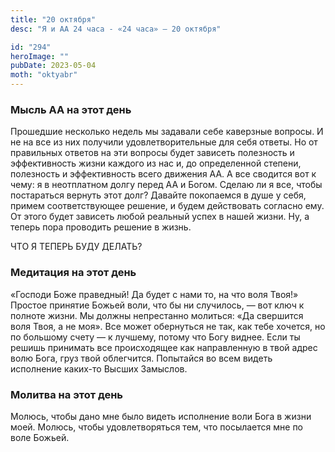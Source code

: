 ```yaml
---
title: "20 октября"
desc: "Я и АА 24 часа - «24 часа» — 20 октября"

id: "294"
heroImage: ""
pubDate: 2023-05-04
moth: "oktyabr"
---
```


### Мысль АА на этот день

Прошедшие несколько недель мы задавали себе каверзные вопросы. И не на все из
них получили удовлетворительные для себя ответы. Но от правильных ответов на
эти вопросы будет зависеть полезность и эффективность жизни каждого из нас и,
до определенной степени, полезность и эффективность всего движения АА. А все
сводится вот к чему: я в неотплатном долгу перед АА и Богом. Сделаю ли я все,
чтобы постараться вернуть этот долг? Давайте покопаемся в душе у себя, примем
соответствующее решение, и будем действовать согласно ему. От этого будет
зависеть любой реальный успех в нашей жизни. Ну, а теперь пора проводить
решение в жизнь.

ЧТО Я ТЕПЕРЬ БУДУ ДЕЛАТЬ?

### Медитация на этот день

«Господи Боже праведный! Да будет с нами то, на что воля Твоя!» Простое
принятие Божьей воли, что бы ни случилось, — вот ключ к полноте жизни. Мы
должны непрестанно молиться: «Да свершится воля Твоя, а не моя». Все может
обернуться не так, как тебе хочется, но по большому счету — к лучшему, потому
что Богу виднее. Если ты решишь принимать все происходящее как направленную в
твой адрес волю Бога, груз твой облегчится. Попытайся во всем видеть
исполнение каких-то Высших Замыслов.

### Молитва на этот день

Молюсь, чтобы дано мне было видеть исполнение воли Бога в жизни моей. Молюсь,
чтобы удовлетворяться тем, что посылается мне по воле Божьей.
